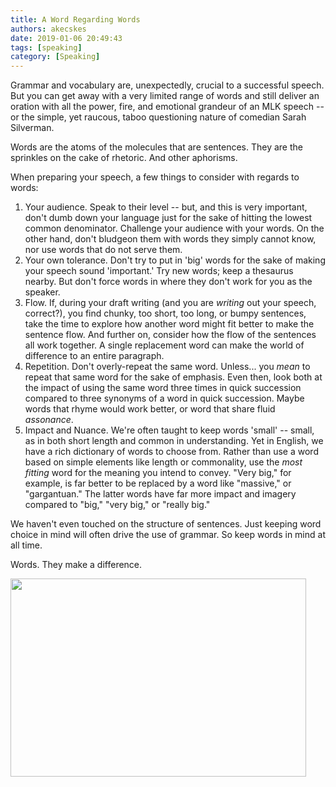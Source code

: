 ```yaml
---
title: A Word Regarding Words
authors: akecskes
date: 2019-01-06 20:49:43
tags: [speaking]
category: [Speaking]
---
```


<p>Grammar and vocabulary are, unexpectedly, crucial to a successful speech. But you can get away with a very limited range of words and still deliver an oration with all the power, fire, and emotional grandeur of an MLK speech -- or the simple, yet raucous, taboo questioning nature of comedian Sarah Silverman.</p>
<p>Words are the atoms of the molecules that are sentences. They are the sprinkles on the cake of rhetoric. And other aphorisms. </p>
<p>When preparing your speech, a few things to consider with regards to words:</p>
<ol>
<li>Your audience. Speak to their level -- but, and this is very important, don't dumb down your language just for the sake of hitting the lowest common denominator. Challenge your audience with your words. On the other hand, don't bludgeon them with words they simply cannot know, nor use words that do not serve them.</li>
<li>Your own tolerance. Don't try to put in 'big' words for the sake of making your speech sound 'important.' Try new words; keep a thesaurus nearby. But don't force words in where they don't work for you as the speaker.</li>
<li>Flow. If, during your draft writing (and you are <em>writing</em> out your speech, correct?), you find chunky, too short, too long, or bumpy sentences, take the time to explore how another word might fit better to make the sentence flow. And further on, consider how the flow of the sentences all work together. A single replacement word can make the world of difference to an entire paragraph.</li>
<li>Repetition. Don't overly-repeat the same word. Unless... you <em>mean </em>to repeat that same word for the sake of emphasis. Even then, look both at the impact of using the same word three times in quick succession compared to three synonyms of a word in quick succession. Maybe words that rhyme would work better, or word that share fluid <dfn title="Words with non-rhyming, similar vowel sounds">assonance</dfn>.</li>
<li>Impact and Nuance. We're often taught to keep words 'small' -- small, as in both short length and common in understanding. Yet in English, we have a rich dictionary of words to choose from. Rather than use a word based on simple elements like length or commonality, use the <em>most fitting</em> word for the meaning you intend to convey. "Very big," for example, is far better to be replaced by a word like "massive," or "gargantuan." The latter words have far more impact and imagery compared to "big," "very big," or "really big." </li>
</ol>
<p>We haven't even touched on the structure of sentences. Just keeping word choice in mind will often drive the use of grammar. So keep words in mind at all time.</p>
<p>Words. They make a difference.</p>
<p><img src="images/article_images/thanks-1804597_1920.jpg" width="473" height="317" /></p>
